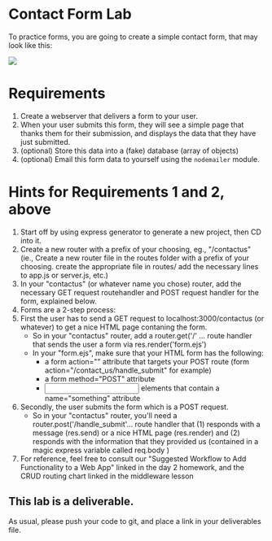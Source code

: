 # Contact Form Lab

To practice forms, you are going to create a simple contact form, that may look like this:

<img src="https://hackernoon.com/hn-images/0*ZAyh1wiEdgL6tzlB.png" >

# Requirements

1. Create a webserver that delivers a form to your user.
2. When your user submits this form, they will see a simple page that thanks them for their submission, and displays the data that they have just submitted.
3. (optional) Store this data into a (fake) database (array of objects)
4. (optional) Email this form data to yourself using the ```nodemailer``` module.

# Hints for Requirements 1 and 2, above

1. Start off by using express generator to generate a new project, then CD into it.
2. Create a new router with a prefix of your choosing, eg., "/contactus" (ie., Create a new router file in the routes folder with a prefix of your choosing. create the appropriate file in routes/ add the necessary lines to app.js or server.js, etc.)
3. In your "contactus" (or whatever name you chose) router, add the necessary GET request routehandler and POST request handler for the form, explained below.
4. Forms are a 2-step process:
  1. First the user has to send a GET request to localhost:3000/contactus (or whatever) to get a nice HTML page contaning the form.
      - So in your "contactus" router, add a router.get('/' ... route handler that sends the user a form via res.render('form.ejs')
      - In your "form.ejs", make sure that your HTML form has the following:
          - a form action="" attribute that targets your POST route (form action="/contact_us/handle_submit" for example)
          - a form method="POST" attribute
          - <input> elements that contain a name="something" attribute
  2. Secondly, the user submits the form which is a POST request.
      - So in your "contactus" router, you'll need a router.post('/handle_submit'... route handler that (1) responds with a message (res.send) or a nice HTML page (res.render) and (2) responds with the information that they provided us (contained in a magic express variable called req.body )
  3. For reference, feel free to consult our "Suggested Workflow to Add Functionality to a Web App" linked in the day 2 homework, and the CRUD routing chart linked in the middleware lesson
    
  




## This lab is a deliverable.

As usual, please push your code to git, and place a link in your deliverables file.
